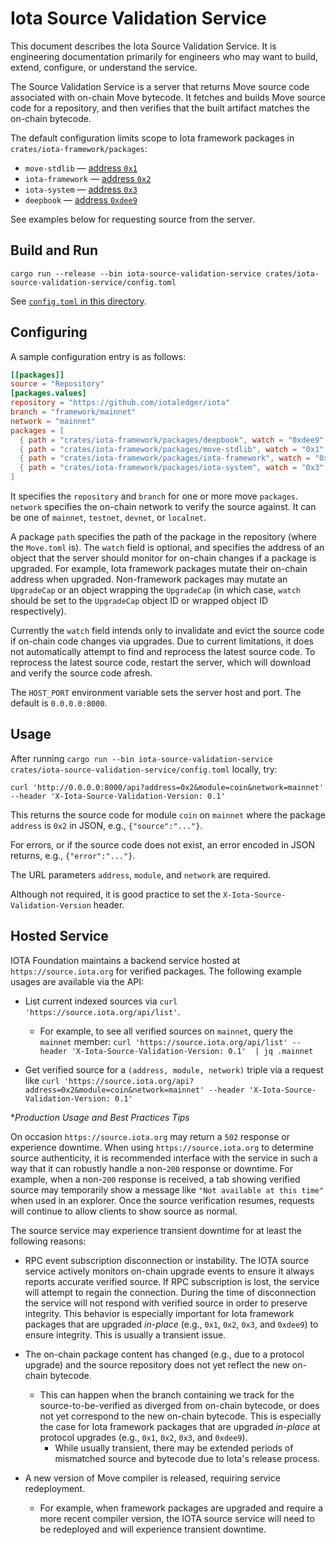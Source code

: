 # Iota Source Validation Service

This document describes the Iota Source Validation Service. It is engineering documentation primarily for engineers who may want to build, extend, configure, or understand the service.

The Source Validation Service is a server that returns Move source code associated with on-chain Move bytecode. It fetches and builds Move source code for a repository, and then verifies that the built artifact matches the on-chain bytecode.

The default configuration limits scope to Iota framework packages in `crates/iota-framework/packages`:

- `move-stdlib` — [address `0x1`](https://explorer.iota.org/object/0x1)
- `iota-framework` — [address `0x2`](https://explorer.iota.org/object/0x2)
- `iota-system` — [address `0x3`](https://explorer.iota.org/object/0x2)
- `deepbook` — [address `0xdee9`](https://explorer.iota.org/object/0xdee9)

See examples below for requesting source from the server.

## Build and Run

```
cargo run --release --bin iota-source-validation-service crates/iota-source-validation-service/config.toml
```

See [`config.toml` in this directory](config.toml).

## Configuring

A sample configuration entry is as follows:

```toml
[[packages]]
source = "Repository"
[packages.values]
repository = "https://github.com/iotaledger/iota"
branch = "framework/mainnet"
network = "mainnet"
packages = [
  { path = "crates/iota-framework/packages/deepbook", watch = "0xdee9" },
  { path = "crates/iota-framework/packages/move-stdlib", watch = "0x1" },
  { path = "crates/iota-framework/packages/iota-framework", watch = "0x2" },
  { path = "crates/iota-framework/packages/iota-system", watch = "0x3" },
]
```

It specifies the `repository` and `branch` for one or more move `packages`. `network` specifies the on-chain network to verify the source against. It can be one of `mainnet`, `testnet`, `devnet`, or `localnet`.

A package `path` specifies the path of the package in the repository (where the `Move.toml` is).
The `watch` field is optional, and specifies the address of an object that the server should monitor for on-chain changes if a package is upgraded. For example, Iota framework packages mutate their on-chain address when upgraded.
Non-framework packages may mutate an `UpgradeCap` or an object wrapping the `UpgradeCap` (in which case, `watch` should be set to the `UpgradeCap` object ID or wrapped object ID respectively).

Currently the `watch` field intends only to invalidate and evict the source code if on-chain code changes via upgrades. Due to current limitations, it does not automatically attempt to find and reprocess the latest source code. To reprocess the latest source code, restart the server, which will download and verify the source code afresh.

The `HOST_PORT` environment variable sets the server host and port. The default is `0.0.0.0:8000`.

## Usage

After running `cargo run --bin iota-source-validation-service crates/iota-source-validation-service/config.toml` locally, try:

```
curl 'http://0.0.0.0:8000/api?address=0x2&module=coin&network=mainnet' --header 'X-Iota-Source-Validation-Version: 0.1'
```

This returns the source code for module `coin` on `mainnet` where the package `address` is `0x2` in JSON, e.g., `{"source":"..."}`.

For errors, or if the source code does not exist, an error encoded in JSON returns, e.g., `{"error":"..."}`.

The URL parameters `address`, `module`, and `network` are required.

Although not required, it is good practice to set the `X-Iota-Source-Validation-Version` header.

## Hosted Service

IOTA Foundation maintains a backend service hosted at `https://source.iota.org` for verified packages. The following example usages are available via the API:

- List current indexed sources via `curl 'https://source.iota.org/api/list'`.
  - For example, to see all verified sources on `mainnet`, query the `mainnet` member: `curl 'https://source.iota.org/api/list' --header 'X-Iota-Source-Validation-Version: 0.1'  | jq .mainnet`

- Get verified source for a `(address, module, network)` triple via a request like `curl 'https://source.iota.org/api?address=0x2&module=coin&network=mainnet' --header 'X-Iota-Source-Validation-Version: 0.1'`

*_Production Usage and Best Practices Tips_

On occasion `https://source.iota.org` may return a `502` response or experience downtime. When using `https://source.iota.org` to determine source authenticity, it is recommended interface with the service in such a way that it can robustly handle a non-`200` response or downtime. For example, when a non-`200` response is received, a tab showing verified source may temporarily show a message like `"Not available at this time"` when used in an explorer. Once the source verification resumes, requests will continue to allow clients to show source as normal.

The source service may experience transient downtime for at least the following reasons:

- RPC event subscription disconnection or instability. The IOTA source service actively monitors on-chain upgrade events to ensure it always reports accurate verified source. If RPC subscription is lost, the service will attempt to regain the connection. During the time of disconnection the service will not respond with verified source in order to preserve integrity. This behavior is especially important for Iota framework packages that are upgraded _in-place_ (e.g., `0x1`, `0x2`, `0x3`, and `0xdee9`) to ensure integrity. This is usually a transient issue.

- The on-chain package content has changed (e.g., due to a protocol upgrade) and the source repository does not yet reflect the new on-chain bytecode.
  - This can happen when the branch containing we track for the source-to-be-verified as diverged from on-chain bytecode, or does not yet correspond to the new on-chain bytecode. This is especially the case for Iota framework packages that are upgraded _in-place_ at protocol upgrades (e.g., `0x1`, `0x2`, `0x3`, and `0xdee9`).
    - While usually transient, there may be extended periods of mismatched source and bytecode due to Iota's release process.

- A new version of Move compiler is released, requiring service redeployment.
  - For example, when framework packages are upgraded and require a more recent compiler version, the IOTA source service will need to be redeployed and will experience transient downtime.
